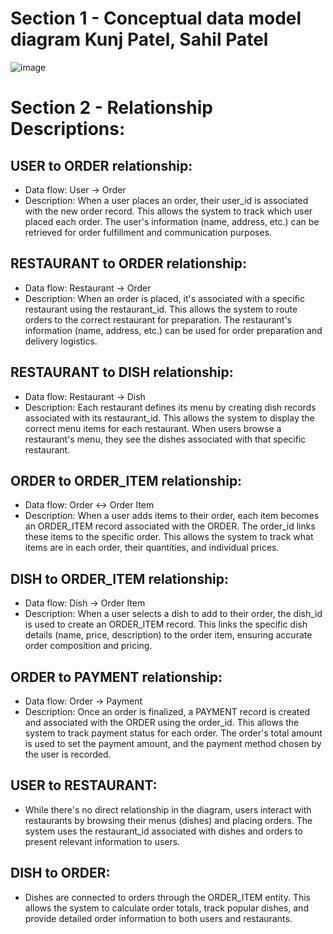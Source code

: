# Section 1 - Conceptual data model diagram               Kunj Patel, Sahil Patel

![image](https://github.com/user-attachments/assets/32c24499-253f-4d65-a1b6-52c57a4045e7)

# Section 2 - Relationship Descriptions:

## USER to ORDER relationship:

- Data flow: User → Order
- Description: When a user places an order, their user_id is associated with the new order record. This allows the system to track which user placed each order. The user's information (name, address, etc.) can be retrieved for order fulfillment and communication purposes.


## RESTAURANT to ORDER relationship:

- Data flow: Restaurant → Order
- Description: When an order is placed, it's associated with a specific restaurant using the restaurant_id. This allows the system to route orders to the correct restaurant for preparation. The restaurant's information (name, address, etc.) can be used for order preparation and delivery logistics.


## RESTAURANT to DISH relationship:

- Data flow: Restaurant → Dish
- Description: Each restaurant defines its menu by creating dish records associated with its restaurant_id. This allows the system to display the correct menu items for each restaurant. When users browse a restaurant's menu, they see the dishes associated with that specific restaurant.


## ORDER to ORDER_ITEM relationship:

- Data flow: Order ↔ Order Item
- Description: When a user adds items to their order, each item becomes an ORDER_ITEM record associated with the ORDER. The order_id links these items to the specific order. This allows the system to track what items are in each order, their quantities, and individual prices.


## DISH to ORDER_ITEM relationship:

- Data flow: Dish → Order Item
- Description: When a user selects a dish to add to their order, the dish_id is used to create an ORDER_ITEM record. This links the specific dish details (name, price, description) to the order item, ensuring accurate order composition and pricing.


## ORDER to PAYMENT relationship:

- Data flow: Order → Payment
- Description: Once an order is finalized, a PAYMENT record is created and associated with the ORDER using the order_id. This allows the system to track payment status for each order. The order's total amount is used to set the payment amount, and the payment method chosen by the user is recorded.


## USER to RESTAURANT:

- While there's no direct relationship in the diagram, users interact with restaurants by browsing their menus (dishes) and placing orders. The system uses the restaurant_id associated with dishes and orders to present relevant information to users.


## DISH to ORDER:

- Dishes are connected to orders through the ORDER_ITEM entity. This allows the system to calculate order totals, track popular dishes, and provide detailed order information to both users and restaurants.
